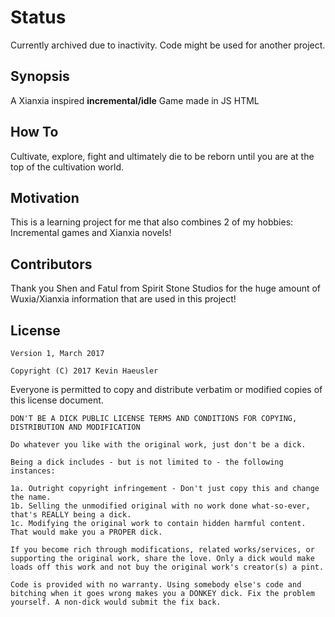 # Status

Currently archived due to inactivity. Code might be used for another project.

## Synopsis

A Xianxia inspired **incremental/idle** Game made in JS HTML
## How To

Cultivate, explore, fight and ultimately die to be reborn until you are at the top of the cultivation world.

## Motivation

This is a learning project for me that also combines 2 of my hobbies: Incremental games and Xianxia novels!




## Contributors

Thank you Shen and Fatul from Spirit Stone Studios for the huge amount of Wuxia/Xianxia information that are used in this project!

## License
    Version 1, March 2017
    
    Copyright (C) 2017 Kevin Haeusler

Everyone is permitted to copy and distribute verbatim or modified copies of this license document.

    DON'T BE A DICK PUBLIC LICENSE TERMS AND CONDITIONS FOR COPYING, DISTRIBUTION AND MODIFICATION

    Do whatever you like with the original work, just don't be a dick.

    Being a dick includes - but is not limited to - the following instances:

    1a. Outright copyright infringement - Don't just copy this and change the name.
    1b. Selling the unmodified original with no work done what-so-ever, that's REALLY being a dick.
    1c. Modifying the original work to contain hidden harmful content. That would make you a PROPER dick.

    If you become rich through modifications, related works/services, or supporting the original work, share the love. Only a dick would make loads off this work and not buy the original work's creator(s) a pint.

    Code is provided with no warranty. Using somebody else's code and bitching when it goes wrong makes you a DONKEY dick. Fix the problem yourself. A non-dick would submit the fix back.

